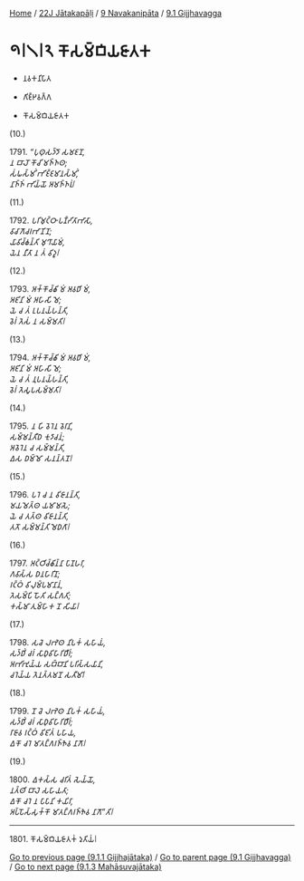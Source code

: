 
[Home](/) / [22J Jātakapāḷi](../...md) / [9 Navakanipāta](...md) / [9.1 Gijjhavagga](../22J/9/9.1.md)

# 𑁯𑁇𑁧𑁇𑁨 𑀓𑁄𑀲𑀫𑁆𑀩𑀺𑀬𑀚𑀸𑀢𑀓

* 𑀦𑀯𑀓𑀦𑀺𑀧𑀸𑀢

* 𑀕𑀺𑀚𑁆𑀛𑀯𑀕𑁆𑀕

* 𑀓𑁄𑀲𑀫𑁆𑀩𑀺𑀬𑀚𑀸𑀢𑀓

(10.)

1791\. _“𑀧𑀼𑀣𑀼𑀲𑀤𑁆𑀤𑁄 𑀲𑀫𑀚𑀦𑁄,_  
_𑀦 𑀩𑀸𑀮𑁄 𑀓𑁄𑀘𑀺 𑀫𑀜𑁆𑀜𑀣;_  
_𑀲𑀁𑀖𑀲𑁆𑀫𑀺𑀁 𑀪𑀺𑀚𑁆𑀚𑀫𑀸𑀦𑀲𑁆𑀫𑀺𑀁,_  
_𑀦𑀸𑀜𑁆𑀜𑀁 𑀪𑀺𑀬𑁆𑀬𑁄 𑀅𑀫𑀜𑁆𑀜𑀭𑀼𑀁𑁇_  


(11.)

1792\. _𑀧𑀭𑀺𑀫𑀼𑀝𑁆𑀞𑀸 𑀧𑀡𑁆𑀟𑀺𑀢𑀸𑀪𑀸𑀲𑀸,_  
_𑀯𑀸𑀘𑀸𑀕𑁄𑀘𑀭𑀪𑀸𑀡𑀺𑀦𑁄;_  
_𑀬𑀸𑀯𑀺𑀘𑁆𑀙𑀦𑁆𑀢𑀺 𑀫𑀼𑀔𑀸𑀬𑀸𑀫𑀁,_  
_𑀬𑁂𑀦 𑀦𑀻𑀢𑀸 𑀦 𑀢𑀁 𑀯𑀺𑀤𑀽𑁇_  


(12.)

1793\. _𑀅𑀓𑁆𑀓𑁄𑀘𑁆𑀙𑀺 𑀫𑀁 𑀅𑀯𑀥𑀺 𑀫𑀁,_  
_𑀅𑀚𑀺𑀦𑀺 𑀫𑀁 𑀅𑀳𑀸𑀲𑀺 𑀫𑁂;_  
_𑀬𑁂 𑀘 𑀢𑀁 𑀉𑀧𑀦𑀬𑁆𑀳𑀦𑁆𑀢𑀺,_  
_𑀯𑁂𑀭𑀁 𑀢𑁂𑀲𑀁 𑀦 𑀲𑀫𑁆𑀫𑀢𑀺𑁇_  


(13.)

1794\. _𑀅𑀓𑁆𑀓𑁄𑀘𑁆𑀙𑀺 𑀫𑀁 𑀅𑀯𑀥𑀺 𑀫𑀁,_  
_𑀅𑀚𑀺𑀦𑀺 𑀫𑀁 𑀅𑀳𑀸𑀲𑀺 𑀫𑁂;_  
_𑀬𑁂 𑀘 𑀢𑀁 𑀦𑀼𑀧𑀦𑀬𑁆𑀳𑀦𑁆𑀢𑀺,_  
_𑀯𑁂𑀭𑀁 𑀢𑁂𑀲𑀽𑀧𑀲𑀫𑁆𑀫𑀢𑀺𑁇_  


(14.)

1795\. _𑀦 𑀳𑀺 𑀯𑁂𑀭𑁂𑀦 𑀯𑁂𑀭𑀸𑀦𑀺,_  
_𑀲𑀫𑁆𑀫𑀦𑁆𑀢𑀻𑀥 𑀓𑀼𑀤𑀸𑀘𑀦𑀁;_  
_𑀅𑀯𑁂𑀭𑁂𑀦 𑀘 𑀲𑀫𑁆𑀫𑀦𑁆𑀢𑀺,_  
_𑀏𑀲 𑀥𑀫𑁆𑀫𑁄 𑀲𑀦𑀦𑁆𑀢𑀦𑁄𑁇_  


(15.)

1796\. _𑀧𑀭𑁂 𑀘 𑀦 𑀯𑀺𑀚𑀸𑀦𑀦𑁆𑀢𑀺,_  
_𑀫𑀬𑀫𑁂𑀢𑁆𑀣 𑀬𑀫𑀸𑀫𑀲𑁂;_  
_𑀬𑁂 𑀘 𑀢𑀢𑁆𑀣 𑀯𑀺𑀚𑀸𑀦𑀦𑁆𑀢𑀺,_  
_𑀢𑀢𑁄 𑀲𑀫𑁆𑀫𑀦𑁆𑀢𑀺 𑀫𑁂𑀥𑀕𑀸𑁇_  


(16.)

1797\. _𑀅𑀝𑁆𑀞𑀺𑀘𑁆𑀙𑀺𑀦𑁆𑀦𑀸 𑀧𑀸𑀡𑀳𑀭𑀸,_  
_𑀕𑀯𑀸𑀲𑁆𑀲 𑀥𑀦𑀳𑀸𑀭𑀺𑀦𑁄;_  
_𑀭𑀝𑁆𑀞𑀁 𑀯𑀺𑀮𑀼𑀫𑁆𑀧𑀫𑀸𑀦𑀸𑀦𑀁,_  
_𑀢𑁂𑀲𑀫𑁆𑀧𑀺 𑀳𑁄𑀢𑀺 𑀲𑀗𑁆𑀕𑀢𑀺;_  
_𑀓𑀲𑁆𑀫𑀸 𑀢𑀼𑀫𑁆𑀳𑀸𑀓 𑀦𑁄 𑀲𑀺𑀬𑀸𑁇_  


(17.)

1798\. _𑀲𑀘𑁂 𑀮𑀪𑁂𑀣 𑀦𑀺𑀧𑀓𑀁 𑀲𑀳𑀸𑀬𑀁,_  
_𑀲𑀤𑁆𑀥𑀺𑀁 𑀘𑀭𑀁 𑀲𑀸𑀥𑀼𑀯𑀺𑀳𑀸𑀭𑀺𑀥𑀻𑀭𑀁;_  
_𑀅𑀪𑀺𑀪𑀼𑀬𑁆𑀬 𑀲𑀩𑁆𑀩𑀸𑀦𑀺 𑀧𑀭𑀺𑀲𑁆𑀲𑀬𑀸𑀦𑀺,_  
_𑀘𑀭𑁂𑀬𑁆𑀬 𑀢𑁂𑀦𑀢𑁆𑀢𑀫𑀦𑁄 𑀲𑀢𑀻𑀫𑀸𑁇_  


(18.)

1799\. _𑀦𑁄 𑀘𑁂 𑀮𑀪𑁂𑀣 𑀦𑀺𑀧𑀓𑀁 𑀲𑀳𑀸𑀬𑀁,_  
_𑀲𑀤𑁆𑀥𑀺𑀁 𑀘𑀭𑀁 𑀲𑀸𑀥𑀼𑀯𑀺𑀳𑀸𑀭𑀺𑀥𑀻𑀭𑀁;_  
_𑀭𑀸𑀚𑀸𑀯 𑀭𑀝𑁆𑀞𑀁 𑀯𑀺𑀚𑀺𑀢𑀁 𑀧𑀳𑀸𑀬,_  
_𑀏𑀓𑁄 𑀘𑀭𑁂 𑀫𑀸𑀢𑀗𑁆𑀕𑀭𑀜𑁆𑀜𑁂𑀯 𑀦𑀸𑀕𑁄𑁇_  


(19.)

1800\. _𑀏𑀓𑀲𑁆𑀲 𑀘𑀭𑀺𑀢𑀁 𑀲𑁂𑀬𑁆𑀬𑁄,_  
_𑀦𑀢𑁆𑀣𑀺 𑀩𑀸𑀮𑁂 𑀲𑀳𑀸𑀬𑀢𑀸;_  
_𑀏𑀓𑁄 𑀘𑀭𑁂 𑀦 𑀧𑀸𑀧𑀸𑀦𑀺 𑀓𑀬𑀺𑀭𑀸,_  
_𑀅𑀧𑁆𑀧𑁄𑀲𑁆𑀲𑀼𑀓𑁆𑀓𑁄 𑀫𑀸𑀢𑀗𑁆𑀕𑀭𑀜𑁆𑀜𑁂𑀯 𑀦𑀸𑀕𑁄”𑀢𑀺𑁇_  


---

1801\. 𑀓𑁄𑀲𑀫𑁆𑀩𑀺𑀬𑀚𑀸𑀢𑀓𑀁 𑀤𑀼𑀢𑀺𑀬𑀁𑁇



[Go to previous page (9.1.1 Gijjhajātaka)](9.1.1.md) / [Go to parent page (9.1 Gijjhavagga)](../22J/9/9.1.md) / [Go to next page (9.1.3 Mahāsuvajātaka)](9.1.3.md)


